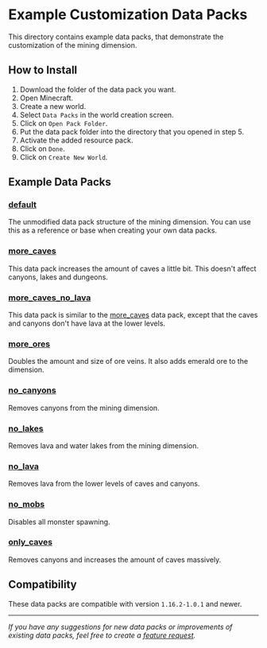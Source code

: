 # Example Customization Data Packs

This directory contains example data packs, that demonstrate the customization of the mining dimension.

## How to Install

1. Download the folder of the data pack you want.
2. Open Minecraft.
3. Create a new world.
4. Select `Data Packs` in the world creation screen.
5. Click on `Open Pack Folder`.
6. Put the data pack folder into the directory that you opened in step 5.
7. Activate the added resource pack.
8. Click on `Done`.
9. Click on `Create New World`.

## Example Data Packs

### [default](default/)

The unmodified data pack structure of the mining dimension.
You can use this as a reference or base when creating your own data packs.

### [more_caves](more_caves/)

This data pack increases the amount of caves a little bit. This doesn't affect canyons, lakes and dungeons.

### [more_caves_no_lava](more_caves_no_lava/)

This data pack is similar to the [more_caves](more_caves/) data pack, except that the caves and canyons don't have lava at the lower levels.

### [more_ores](more_ores/)

Doubles the amount and size of ore veins. It also adds emerald ore to the dimension.

### [no_canyons](no_canyons/)

Removes canyons from the mining dimension.

### [no_lakes](no_lakes/)

Removes lava and water lakes from the mining dimension.

### [no_lava](no_lava/)

Removes lava from the lower levels of caves and canyons.

### [no_mobs](no_mobs/)

Disables all monster spawning.

### [only_caves](only_caves/)

Removes canyons and increases the amount of caves massively.

## Compatibility

These data packs are compatible with version `1.16.2-1.0.1` and newer.

---

*If you have any suggestions for new data packs or improvements of existing data packs, feel free to create a [feature request](https://github.com/henkelmax/advanced-mining-dimension/issues/new?assignees=henkelmax&labels=enhancement&template=feature_request.md).*
